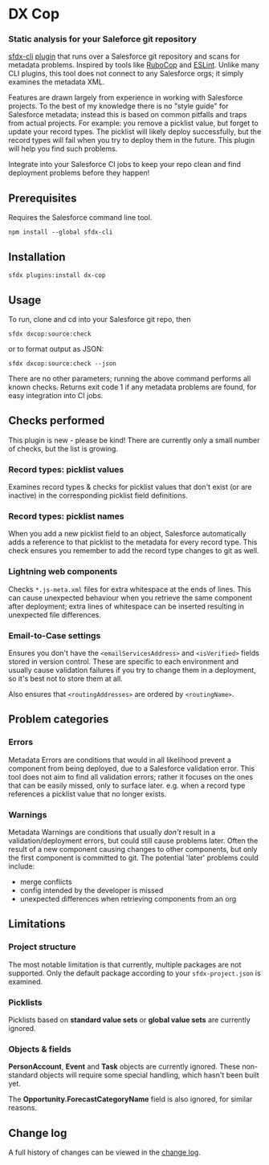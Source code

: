 # DX Cop

### Static analysis for your Saleforce git repository

[sfdx-cli](https://developer.salesforce.com/tools/sfdxcli) [plugin](https://developer.salesforce.com/docs/atlas.en-us.sfdx_cli_plugins.meta/sfdx_cli_plugins/cli_plugins.htm) that runs over a Salesforce git repository and scans for metadata problems. Inspired by tools like [RuboCop](https://github.com/rubocop/rubocop) and [ESLint](https://github.com/eslint/eslint). Unlike many CLI plugins, this tool does not connect to any Salesforce orgs; it simply examines the metadata XML.

Features are drawn largely from experience in working with Salesforce projects. To the best of my knowledge there is no "style guide" for Salesforce metadata; instead this is based on common pitfalls and traps from actual projects. For example: you remove a picklist value, but forget to update your record types. The picklist will likely deploy successfully, but the record types will fail when you try to deploy them in the future. This plugin will help you find such problems.

Integrate into your Salesforce CI jobs to keep your repo clean and find deployment problems before they happen!

## Prerequisites

Requires the Salesforce command line tool.

`npm install --global sfdx-cli`

## Installation

`sfdx plugins:install dx-cop`

## Usage

To run, clone and cd into your Salesforce git repo, then

`sfdx dxcop:source:check`

or to format output as JSON:

`sfdx dxcop:source:check --json`

There are no other parameters; running the above command performs all known checks. Returns exit code 1 if any metadata problems are found, for easy integration into CI jobs.

## Checks performed

This plugin is new - please be kind! There are currently only a small number of checks, but the list is growing.

### Record types: picklist values

Examines record types & checks for picklist values that don't exist (or are inactive) in the corresponding picklist field definitions.

### Record types: picklist names

When you add a new picklist field to an object, Salesforce automatically adds a reference to that picklist to the metadata for every record type. This check ensures you remember to add the record type changes to git as well.

### Lightning web components

Checks `*.js-meta.xml` files for extra whitespace at the ends of lines. This can cause unexpected behaviour when you retrieve the same component after deployment; extra lines of whitespace can be inserted resulting in unexpected file differences.

### Email-to-Case settings

Ensures you don't have the `<emailServicesAddress>` and `<isVerified>` fields stored in version control. These are specific to each environment and usually cause validation failures if you try to change them in a deployment, so it's best not to store them at all.

Also ensures that `<routingAddresses>` are ordered by `<routingName>`.

## Problem categories

### Errors

Metadata Errors are conditions that would in all likelihood prevent a component from being deployed, due to a Salesforce validation error. This tool does not aim to find all validation errors; rather it focuses on the ones that can be easily missed, only to surface later. e.g. when a record type references a picklist value that no longer exists.

### Warnings

Metadata Warnings are conditions that usually *don't* result in a validation/deployment errors, but could still cause problems later. Often the result of a new component causing changes to other components, but only the first component is committed to git. The potential 'later' problems could include:
- merge conflicts
- config intended by the developer is missed
- unexpected differences when retrieving components from an org

## Limitations

### Project structure

The most notable limitation is that currently, multiple packages are not supported. Only the default package according to your `sfdx-project.json` is examined.

### Picklists

Picklists based on **standard value sets** or **global value sets** are currently ignored.

### Objects &amp; fields

**PersonAccount**, **Event** and **Task** objects are currently ignored. These non-standard objects will require some special handling, which hasn't been built yet.

The **Opportunity.ForecastCategoryName** field is also ignored, for similar reasons.

## Change log

A full history of changes can be viewed in the [change log](https://github.com/dcathcart/dx-cop/blob/master/CHANGELOG.md).